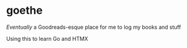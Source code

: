 # goethe

*Eventually* a Goodreads-esque place for me to log my books and stuff

Using this to learn Go and HTMX

